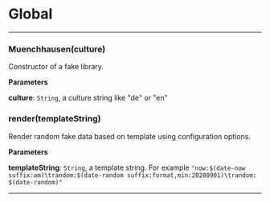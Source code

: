 # Global





* * *

### Muenchhausen(culture) 

Constructor of a fake library.

**Parameters**

**culture**: `String`, a culture string like "de" or "en"



### render(templateString) 

Render random fake data based on template using configuration options.

**Parameters**

**templateString**: `String`, a template string. For example `"now:$(date-now suffix:am)\trandom:$(date-random suffix:format,min:20200901)\trandom: $(date-random)"`




* * *










